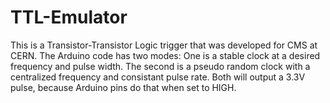 # TTL-Emulator

This is a Transistor-Transistor Logic trigger that was developed for CMS at CERN. The Arduino code has two modes: One is a stable clock at a desired frequency and pulse width. The second is a pseudo random clock with a centralized frequency and consistant pulse rate. Both will output a 3.3V pulse, because Arduino pins do that when set to HIGH.